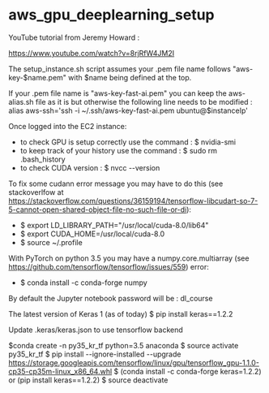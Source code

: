 # aws_gpu_deeplearning_setup

YouTube tutorial from Jeremy Howard :

https://www.youtube.com/watch?v=8rjRfW4JM2I

The setup_instance.sh script assumes your .pem file name follows "aws-key-$name.pem" with $name being defined at the top.

If your .pem file name is "aws-key-fast-ai.pem" you can keep the aws-alias.sh file as it is but otherwise the following line needs to be modified :
alias aws-ssh='ssh -i ~/.ssh/aws-key-fast-ai.pem ubuntu@$instanceIp'


Once logged into the EC2 instance:
- to check GPU is setup correctly use the command : $ nvidia-smi
- to keep track of your history use the command : $ sudo rm .bash_history
- to check CUDA version : $ nvcc --version


To fix some cudann error message you may have to do this (see stackoverlfow at https://stackoverflow.com/questions/36159194/tensorflow-libcudart-so-7-5-cannot-open-shared-object-file-no-such-file-or-di):
- $ export LD_LIBRARY_PATH="/usr/local/cuda-8.0/lib64"
- $ export CUDA_HOME=/usr/local/cuda-8.0
- $ source ~/.profile


With PyTorch on python 3.5 you may have a numpy.core.multiarray (see https://github.com/tensorflow/tensorflow/issues/559) error:
- $ conda install -c conda-forge numpy


By default the Jupyter notebook password will be : dl_course

The latest version of Keras 1 (as of today)
$ pip install keras==1.2.2


Update .keras/keras.json to use tensorflow backend


$conda create -n py35_kr_tf python=3.5 anaconda
$ source activate py35_kr_tf
$ pip install --ignore-installed --upgrade https://storage.googleapis.com/tensorflow/linux/gpu/tensorflow_gpu-1.1.0-cp35-cp35m-linux_x86_64.whl
$ (conda install -c conda-forge keras=1.2.2) or (pip install keras==1.2.2)
$ source deactivate
